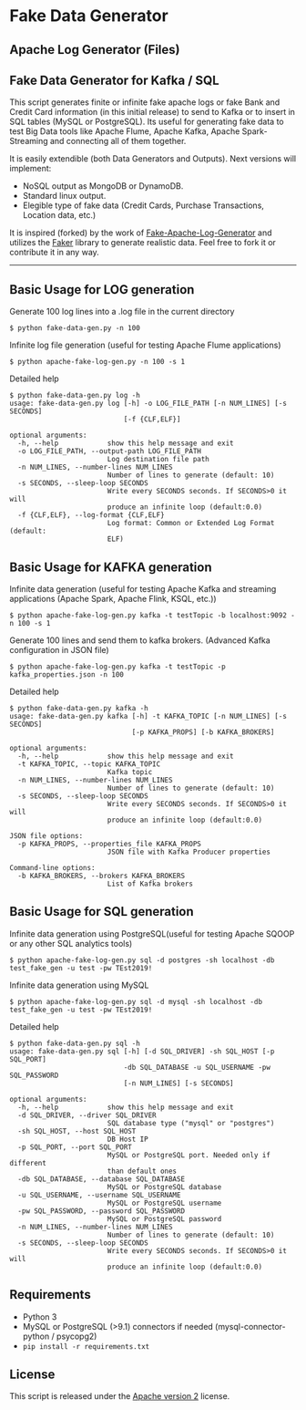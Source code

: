 # Fake Data Generator 
## Apache Log Generator (Files)
## Fake Data Generator for Kafka / SQL

This script generates finite or infinite fake apache logs or fake Bank and Credit Card information (in this initial release) to send to Kafka or to insert in SQL tables (MySQL or PostgreSQL).
Its useful for generating fake data to test Big Data tools like Apache Flume, Apache Kafka, Apache Spark-Streaming and connecting all of them together.

It is easily extendible (both Data Generators and Outputs). Next versions will implement:
  - NoSQL output as MongoDB or DynamoDB.
  - Standard linux output.
  - Elegible type of fake data (Credit Cards, Purchase Transactions, Location data, etc.)


It is inspired (forked) by the work of [Fake-Apache-Log-Generator](https://github.com/kiritbasu/Fake-Apache-Log-Generator) and utilizes the [Faker](https://github.com/joke2k/faker/) library to generate realistic data. Feel free to fork it or contribute it in any way.

***

## Basic Usage for LOG generation

Generate 100 log lines into a .log file in the current directory
```
$ python fake-data-gen.py -n 100
```

Infinite log file generation (useful for testing Apache Flume applications)
```
$ python apache-fake-log-gen.py -n 100 -s 1
```

Detailed help
```
$ python fake-data-gen.py log -h
usage: fake-data-gen.py log [-h] -o LOG_FILE_PATH [-n NUM_LINES] [-s SECONDS]
                            [-f {CLF,ELF}]

optional arguments:
  -h, --help            show this help message and exit
  -o LOG_FILE_PATH, --output-path LOG_FILE_PATH
                        Log destination file path
  -n NUM_LINES, --number-lines NUM_LINES
                        Number of lines to generate (default: 10)
  -s SECONDS, --sleep-loop SECONDS
                        Write every SECONDS seconds. If SECONDS>0 it will
                        produce an infinite loop (default:0.0)
  -f {CLF,ELF}, --log-format {CLF,ELF}
                        Log format: Common or Extended Log Format (default:
                        ELF)
```

## Basic Usage for KAFKA generation

Infinite data generation (useful for testing Apache Kafka and streaming applications (Apache Spark, Apache Flink, KSQL, etc.))
```
$ python apache-fake-log-gen.py kafka -t testTopic -b localhost:9092 -n 100 -s 1
```

Generate 100 lines and send them to kafka brokers. (Advanced Kafka configuration in JSON file)
```
$ python apache-fake-log-gen.py kafka -t testTopic -p kafka_properties.json -n 100
```

Detailed help
```
$ python fake-data-gen.py kafka -h
usage: fake-data-gen.py kafka [-h] -t KAFKA_TOPIC [-n NUM_LINES] [-s SECONDS]
                              [-p KAFKA_PROPS] [-b KAFKA_BROKERS]

optional arguments:
  -h, --help            show this help message and exit
  -t KAFKA_TOPIC, --topic KAFKA_TOPIC
                        Kafka topic
  -n NUM_LINES, --number-lines NUM_LINES
                        Number of lines to generate (default: 10)
  -s SECONDS, --sleep-loop SECONDS
                        Write every SECONDS seconds. If SECONDS>0 it will
                        produce an infinite loop (default:0.0)

JSON file options:
  -p KAFKA_PROPS, --properties_file KAFKA_PROPS
                        JSON file with Kafka Producer properties

Command-line options:
  -b KAFKA_BROKERS, --brokers KAFKA_BROKERS
                        List of Kafka brokers
```

## Basic Usage for SQL generation

Infinite data generation using PostgreSQL(useful for testing Apache SQOOP or any other SQL analytics tools)
```
$ python apache-fake-log-gen.py sql -d postgres -sh localhost -db test_fake_gen -u test -pw TEst2019!
```

Infinite data generation using MySQL
```
$ python apache-fake-log-gen.py sql -d mysql -sh localhost -db test_fake_gen -u test -pw TEst2019!
```

Detailed help
```
$ python fake-data-gen.py sql -h
usage: fake-data-gen.py sql [-h] [-d SQL_DRIVER] -sh SQL_HOST [-p SQL_PORT]
                            -db SQL_DATABASE -u SQL_USERNAME -pw SQL_PASSWORD
                            [-n NUM_LINES] [-s SECONDS]

optional arguments:
  -h, --help            show this help message and exit
  -d SQL_DRIVER, --driver SQL_DRIVER
                        SQL database type ("mysql" or "postgres")
  -sh SQL_HOST, --host SQL_HOST
                        DB Host IP
  -p SQL_PORT, --port SQL_PORT
                        MySQL or PostgreSQL port. Needed only if different
                        than default ones
  -db SQL_DATABASE, --database SQL_DATABASE
                        MySQL or PostgreSQL database
  -u SQL_USERNAME, --username SQL_USERNAME
                        MySQL or PostgreSQL username
  -pw SQL_PASSWORD, --password SQL_PASSWORD
                        MySQL or PostgreSQL password
  -n NUM_LINES, --number-lines NUM_LINES
                        Number of lines to generate (default: 10)
  -s SECONDS, --sleep-loop SECONDS
                        Write every SECONDS seconds. If SECONDS>0 it will
                        produce an infinite loop (default:0.0)
```


## Requirements
* Python 3
* MySQL or PostgreSQL (>9.1) connectors if needed (mysql-connector-python / psycopg2)
* ```pip install -r requirements.txt```

## License
This script is released under the [Apache version 2](LICENSE) license.
